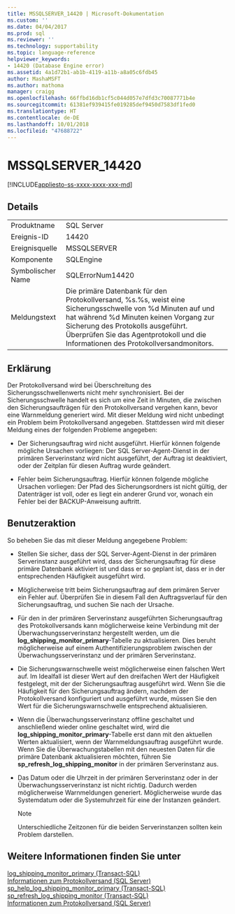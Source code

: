 ```yaml
---
title: MSSQLSERVER_14420 | Microsoft-Dokumentation
ms.custom: ''
ms.date: 04/04/2017
ms.prod: sql
ms.reviewer: ''
ms.technology: supportability
ms.topic: language-reference
helpviewer_keywords:
- 14420 (Database Engine error)
ms.assetid: 4a1d72b1-ab1b-4119-a11b-a8a05c6fdb45
author: MashaMSFT
ms.author: mathoma
manager: craigg
ms.openlocfilehash: 66ffbd16db1cf5c044d057e7dfd3c70087771b4e
ms.sourcegitcommit: 61381ef939415fe019285def9450d7583df1fed0
ms.translationtype: HT
ms.contentlocale: de-DE
ms.lasthandoff: 10/01/2018
ms.locfileid: "47688722"
---
```

# <a name="mssqlserver14420"></a>MSSQLSERVER_14420
[!INCLUDE[appliesto-ss-xxxx-xxxx-xxx-md](../../includes/appliesto-ss-xxxx-xxxx-xxx-md.md)]
  
## <a name="details"></a>Details  
  
|||  
|-|-|  
|Produktname|SQL Server|  
|Ereignis-ID|14420|  
|Ereignisquelle|MSSQLSERVER|  
|Komponente|SQLEngine|  
|Symbolischer Name|SQLErrorNum14420|  
|Meldungstext|Die primäre Datenbank für den Protokollversand, %s.%s, weist eine Sicherungsschwelle von %d Minuten auf und hat während %d Minuten keinen Vorgang zur Sicherung des Protokolls ausgeführt. Überprüfen Sie das Agentprotokoll und die Informationen des Protokollversandmonitors.|  
  
## <a name="explanation"></a>Erklärung  
Der Protokollversand wird bei Überschreitung des Sicherungsschwellenwerts nicht mehr synchronisiert. Bei der Sicherungsschwelle handelt es sich um eine Zeit in Minuten, die zwischen den Sicherungsaufträgen für den Protokollversand vergehen kann, bevor eine Warnmeldung generiert wird. Mit dieser Meldung wird nicht unbedingt ein Problem beim Protokollversand angegeben. Stattdessen wird mit dieser Meldung eines der folgenden Probleme angegeben:  
  
-   Der Sicherungsauftrag wird nicht ausgeführt. Hierfür können folgende mögliche Ursachen vorliegen: Der SQL Server-Agent-Dienst in der primären Serverinstanz wird nicht ausgeführt, der Auftrag ist deaktiviert, oder der Zeitplan für diesen Auftrag wurde geändert.  
  
-   Fehler beim Sicherungsauftrag. Hierfür können folgende mögliche Ursachen vorliegen: Der Pfad des Sicherungsordners ist nicht gültig, der Datenträger ist voll, oder es liegt ein anderer Grund vor, wonach ein Fehler bei der BACKUP-Anweisung auftritt.  
  
## <a name="user-action"></a>Benutzeraktion  
So beheben Sie das mit dieser Meldung angegebene Problem:  
  
-   Stellen Sie sicher, dass der SQL Server-Agent-Dienst in der primären Serverinstanz ausgeführt wird, dass der Sicherungsauftrag für diese primäre Datenbank aktiviert ist und dass er so geplant ist, dass er in der entsprechenden Häufigkeit ausgeführt wird.  
  
-   Möglicherweise tritt beim Sicherungsauftrag auf dem primären Server ein Fehler auf. Überprüfen Sie in diesem Fall den Auftragsverlauf für den Sicherungsauftrag, und suchen Sie nach der Ursache.  
  
-   Für den in der primären Serverinstanz ausgeführten Sicherungsauftrag des Protokollversands kann möglicherweise keine Verbindung mit der Überwachungsserverinstanz hergestellt werden, um die **log_shipping_monitor_primary**-Tabelle zu aktualisieren. Dies beruht möglicherweise auf einem Authentifizierungsproblem zwischen der Überwachungsserverinstanz und der primären Serverinstanz.  
  
-   Die Sicherungswarnschwelle weist möglicherweise einen falschen Wert auf. Im Idealfall ist dieser Wert auf den dreifachen Wert der Häufigkeit festgelegt, mit der der Sicherungsauftrag ausgeführt wird. Wenn Sie die Häufigkeit für den Sicherungsauftrag ändern, nachdem der Protokollversand konfiguriert und ausgeführt wurde, müssen Sie den Wert für die Sicherungswarnschwelle entsprechend aktualisieren.  
  
-   Wenn die Überwachungsserverinstanz offline geschaltet und anschließend wieder online geschaltet wird, wird die **log_shipping_monitor_primary**-Tabelle erst dann mit den aktuellen Werten aktualisiert, wenn der Warnmeldungsauftrag ausgeführt wurde. Wenn Sie die Überwachungstabellen mit den neuesten Daten für die primäre Datenbank aktualisieren möchten, führen Sie **sp_refresh_log_shipping_monitor** in der primären Serverinstanz aus.  
  
-   Das Datum oder die Uhrzeit in der primären Serverinstanz oder in der Überwachungsserverinstanz ist nicht richtig. Dadurch werden möglicherweise Warnmeldungen generiert. Möglicherweise wurde das Systemdatum oder die Systemuhrzeit für eine der Instanzen geändert.  
  
    > [!NOTE]  
    > Unterschiedliche Zeitzonen für die beiden Serverinstanzen sollten kein Problem darstellen.  
  
## <a name="see-also"></a>Weitere Informationen finden Sie unter  
[log_shipping_monitor_primary &#40;Transact-SQL&#41;](~/relational-databases/system-tables/log-shipping-monitor-primary-transact-sql.md)  
[Informationen zum Protokollversand &#40;SQL Server&#41;](~/database-engine/log-shipping/about-log-shipping-sql-server.md)  
[sp_help_log_shipping_monitor_primary &#40;Transact-SQL&#41;](~/relational-databases/system-stored-procedures/sp-help-log-shipping-monitor-primary-transact-sql.md)  
[sp_refresh_log_shipping_monitor &#40;Transact-SQL&#41;](~/relational-databases/system-stored-procedures/sp-help-log-shipping-monitor-transact-sql.md)  
[Informationen zum Protokollversand &#40;SQL Server&#41;](~/database-engine/log-shipping/about-log-shipping-sql-server.md)  
  
